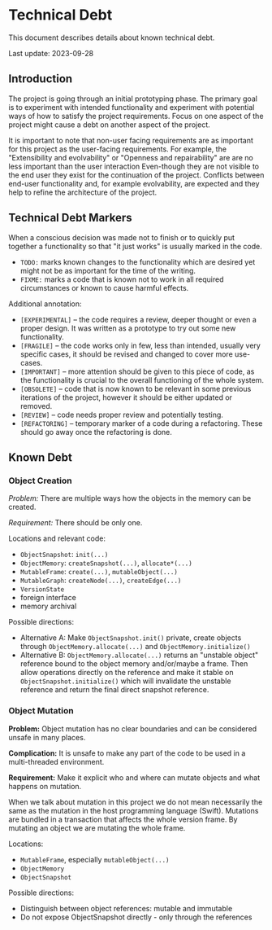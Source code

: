 # Technical Debt

This document describes details about known technical debt.

Last update: 2023-09-28

## Introduction

The project is going through an initial prototyping phase. The primary goal is
to experiment with intended functionality and experiment with potential ways
of how to satisfy the project requirements. Focus on one aspect of the project
might cause a debt on another aspect of the project.


It is important to note that non-user facing requirements are as important
for this project as the user-facing requirements. For example, the
"Extensibility and evolvability" or "Openness and repairability" are
are no less important than the user interaction Even-though they are not visible
to the end user they exist for the continuation of the project. Conflicts
between end-user functionality and, for example evolvability, are expected
and they help to refine the architecture of the project.

## Technical Debt Markers

When a conscious decision was made not to finish or to quickly put together
a functionality so that "it just works" is usually marked in the code.

- `TODO:` marks known changes to the functionality which are desired yet
  might not be as important for the time of the writing.
- `FIXME:` marks a code that is known not to work in all required circumstances
  or known to cause harmful effects.
  
Additional annotation:

- `[EXPERIMENTAL]` – the code requires a review, deeper thought or even a 
  proper design. It was written as a prototype to try out some new
  functionality.
- `[FRAGILE]` – the code works only in few, less than intended, 
  usually very specific cases, it should be revised and changed to cover
  more use-cases.
- `[IMPORTANT]` – more attention should be given to this piece of code,
  as the functionality is crucial to the overall functioning of the whole
  system.
- `[OBSOLETE]` – code that is now known to be relevant in some previous
  iterations of the project, however it should be either updated or removed.
- `[REVIEW]` – code needs proper review and potentially testing.
- `[REFACTORING]` – temporary marker of a code during a refactoring. These
  should go away once the refactoring is done.
  
## Known Debt

### Object Creation

*Problem:* There are multiple ways how the objects in the memory can be created.

*Requirement:* There should be only one.

Locations and relevant code:

- `ObjectSnapshot`: `init(...)`
- `ObjectMemory`: `createSnapshot(...)`, `allocate*(...)`
- `MutableFrame`: `create(...)`, `mutableObject(...)`
- `MutableGraph`: `createNode(...)`, `createEdge(...)`
- `VersionState`
- foreign interface
- memory archival

Possible directions:

- Alternative A: Make `ObjectSnapshot.init()` private, create objects through
  `ObjectMemory.allocate(...)` and `ObjectMemory.initialize()`
- Alternative B: `ObjectMemory.allocate(...)` returns an "unstable object"
  reference bound to the object memory and/or/maybe a frame. Then
  allow operations directly on the reference and make it stable on
  `ObjectSnapshot.initialize()` which will invalidate the unstable reference
  and return the final direct snapshot reference.


### Object Mutation

**Problem:** Object mutation has no clear boundaries and can be considered
unsafe in many places.

**Complication:** It is unsafe to make any part of the code to be used in a multi-threaded
environment.

**Requirement:** Make it explicit who and where can mutate objects and what
happens on mutation.

When we talk about mutation in this project we do not mean necessarily the same
as the mutation in the host programming language (Swift). Mutations are bundled
in a transaction that affects the whole version frame. By mutating an object
we are mutating the whole frame.

Locations:

- `MutableFrame`, especially `mutableObject(...)`
- `ObjectMemory`
- `ObjectSnapshot`

Possible directions:

- Distinguish between object references: mutable and immutable
- Do not expose ObjectSnapshot directly - only through the references

